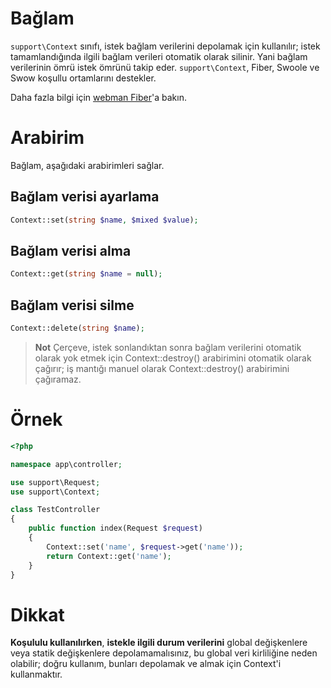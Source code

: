 # Bağlam

`support\Context` sınıfı, istek bağlam verilerini depolamak için kullanılır; istek tamamlandığında ilgili bağlam verileri otomatik olarak silinir. Yani bağlam verilerinin ömrü istek ömrünü takip eder. `support\Context`, Fiber, Swoole ve Swow koşullu ortamlarını destekler.

Daha fazla bilgi için [webman Fiber](./fiber.md)'a bakın.

# Arabirim
Bağlam, aşağıdaki arabirimleri sağlar.

## Bağlam verisi ayarlama
```php
Context::set(string $name, $mixed $value);
```

## Bağlam verisi alma
```php
Context::get(string $name = null);
```

## Bağlam verisi silme
```php
Context::delete(string $name);
```

> **Not**
> Çerçeve, istek sonlandıktan sonra bağlam verilerini otomatik olarak yok etmek için Context::destroy() arabirimini otomatik olarak çağırır; iş mantığı manuel olarak Context::destroy() arabirimini çağıramaz.

# Örnek
```php
<?php

namespace app\controller;

use support\Request;
use support\Context;

class TestController
{
    public function index(Request $request)
    {
        Context::set('name', $request->get('name'));
        return Context::get('name');
    }
}
```

# Dikkat
**Koşululu kullanılırken**, **istekle ilgili durum verilerini** global değişkenlere veya statik değişkenlere depolamamalısınız, bu global veri kirliliğine neden olabilir; doğru kullanım, bunları depolamak ve almak için Context'i kullanmaktır.
